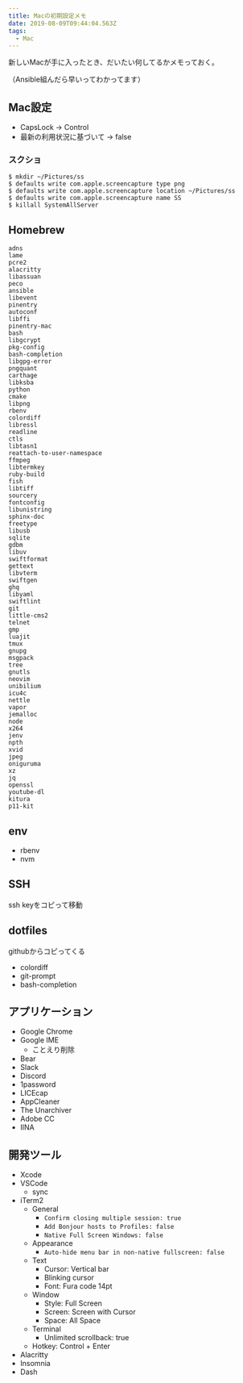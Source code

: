 ```yaml
---
title: Macの初期設定メモ
date: 2019-08-09T09:44:04.563Z
tags:
  - Mac
---
```

新しいMacが手に入ったとき、だいたい何してるかメモっておく。
<!-- more -->

（Ansible組んだら早いってわかってます）

## Mac設定
* CapsLock → Control
* 最新の利用状況に基づいて -> false

### スクショ

```shell
$ mkdir ~/Pictures/ss
$ defaults write com.apple.screencapture type png
$ defaults write com.apple.screencapture location ~/Pictures/ss
$ defaults write com.apple.screencapture name SS
$ killall SystemAllServer
```

## Homebrew

```
adns
lame
pcre2
alacritty
libassuan
peco
ansible
libevent
pinentry
autoconf
libffi
pinentry-mac
bash
libgcrypt
pkg-config
bash-completion
libgpg-error
pngquant
carthage
libksba
python
cmake
libpng
rbenv
colordiff
libressl
readline
ctls
libtasn1
reattach-to-user-namespace
ffmpeg
libtermkey
ruby-build
fish
libtiff
sourcery
fontconfig
libunistring
sphinx-doc
freetype
libusb
sqlite
gdbm
libuv
swiftformat
gettext
libvterm
swiftgen
ghq
libyaml
swiftlint
git
little-cms2
telnet
gmp
luajit
tmux
gnupg
msgpack
tree
gnutls
neovim
unibilium
icu4c
nettle
vapor
jemalloc
node
x264
jenv
npth
xvid
jpeg
oniguruma
xz
jq
openssl
youtube-dl
kitura
p11-kit
```
## env

* rbenv
* nvm

## SSH
ssh keyをコピって移動

## dotfiles
githubからコピってくる

* colordiff
* git-prompt
* bash-completion

## アプリケーション
* Google Chrome
* Google IME
	* ことえり削除
* Bear
* Slack
* Discord
* 1password
* LICEcap
* AppCleaner
* The Unarchiver
* Adobe CC
* IINA

## 開発ツール
* Xcode
* VSCode
	* sync
* iTerm2
	* General
		* `Confirm closing multiple session: true` 
		* `Add Bonjour hosts to Profiles: false`
		* `Native Full Screen Windows: false`
	* Appearance
		* `Auto-hide menu bar in non-native fullscreen: false`
	* Text
		* Cursor: Vertical bar
		* Blinking cursor
		* Font: Fura code 14pt
	* Window
		* Style: Full Screen
		* Screen: Screen with Cursor
		* Space: All Space
	* Terminal
		* Unlimited scrollback: true
	* Hotkey: Control + Enter
* Alacritty
* Insomnia
* Dash
